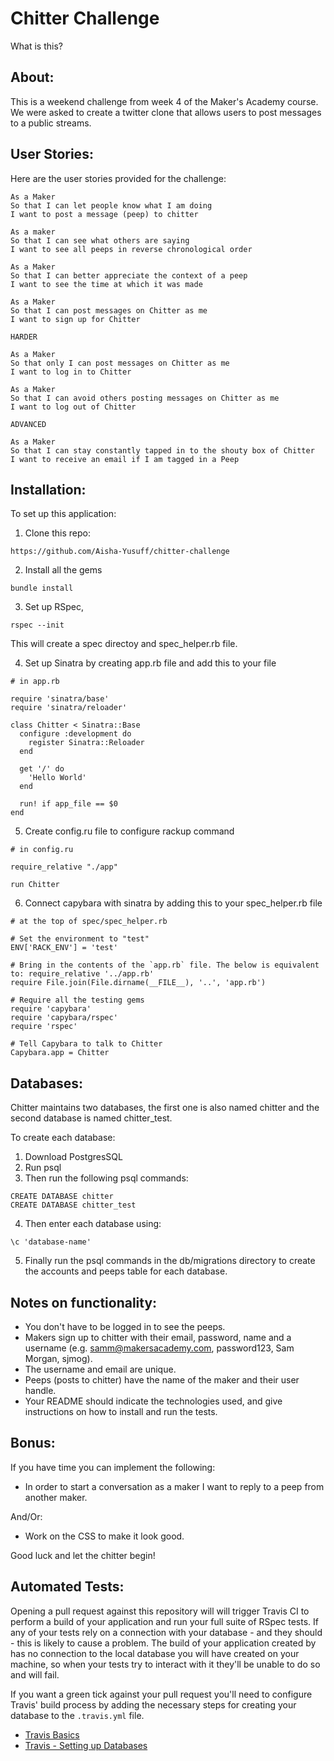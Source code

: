 Chitter Challenge
=================
  What is this?

About:
-------
This is a weekend challenge from week 4 of the Maker's Academy course. We were asked to create a twitter clone that allows users to post messages to a public streams.

User Stories:
-------
 Here are the user stories provided for the challenge: 
```
As a Maker
So that I can let people know what I am doing  
I want to post a message (peep) to chitter

As a maker
So that I can see what others are saying  
I want to see all peeps in reverse chronological order

As a Maker
So that I can better appreciate the context of a peep
I want to see the time at which it was made

As a Maker
So that I can post messages on Chitter as me
I want to sign up for Chitter

HARDER

As a Maker
So that only I can post messages on Chitter as me
I want to log in to Chitter

As a Maker
So that I can avoid others posting messages on Chitter as me
I want to log out of Chitter

ADVANCED

As a Maker
So that I can stay constantly tapped in to the shouty box of Chitter
I want to receive an email if I am tagged in a Peep
```

Installation:
-----

To set up this application:

1. Clone this repo:
```
https://github.com/Aisha-Yusuff/chitter-challenge
```

2. Install all the gems

```
bundle install
```

3. Set up RSpec, 
```
rspec --init
```

This will create a spec directoy and spec_helper.rb file.

4. Set up Sinatra by creating app.rb file and add this to your file 

```
# in app.rb

require 'sinatra/base'
require 'sinatra/reloader'

class Chitter < Sinatra::Base
  configure :development do
    register Sinatra::Reloader
  end

  get '/' do
    'Hello World'
  end

  run! if app_file == $0
end
```

5. Create config.ru file to configure rackup command

```
# in config.ru

require_relative "./app"

run Chitter
```

6. Connect capybara with sinatra by adding this to your spec_helper.rb file

```
# at the top of spec/spec_helper.rb

# Set the environment to "test"
ENV['RACK_ENV'] = 'test'

# Bring in the contents of the `app.rb` file. The below is equivalent to: require_relative '../app.rb'
require File.join(File.dirname(__FILE__), '..', 'app.rb')

# Require all the testing gems
require 'capybara'
require 'capybara/rspec'
require 'rspec'

# Tell Capybara to talk to Chitter
Capybara.app = Chitter
```

Databases:
------

Chitter maintains two databases, the first one is also named chitter and the second database is named chitter_test.

To create each database:

1. Download PostgresSQL
2. Run psql
3. Then run the following psql commands:
```
CREATE DATABASE chitter
CREATE DATABASE chitter_test
```
4. Then enter each database using:
```
\c 'database-name'
```
5. Finally run the psql commands in the db/migrations directory to create the accounts and peeps table for each database. 




Notes on functionality:
------

* You don't have to be logged in to see the peeps.
* Makers sign up to chitter with their email, password, name and a username (e.g. samm@makersacademy.com, password123, Sam Morgan, sjmog).
* The username and email are unique.
* Peeps (posts to chitter) have the name of the maker and their user handle.
* Your README should indicate the technologies used, and give instructions on how to install and run the tests.

Bonus:
-----

If you have time you can implement the following:

* In order to start a conversation as a maker I want to reply to a peep from another maker.

And/Or:

* Work on the CSS to make it look good.

Good luck and let the chitter begin!


Automated Tests:
-----

Opening a pull request against this repository will will trigger Travis CI to perform a build of your application and run your full suite of RSpec tests. If any of your tests rely on a connection with your database - and they should - this is likely to cause a problem. The build of your application created by has no connection to the local database you will have created on your machine, so when your tests try to interact with it they'll be unable to do so and will fail.

If you want a green tick against your pull request you'll need to configure Travis' build process by adding the necessary steps for creating your database to the `.travis.yml` file.

- [Travis Basics](https://docs.travis-ci.com/user/tutorial/)
- [Travis - Setting up Databases](https://docs.travis-ci.com/user/database-setup/)

